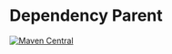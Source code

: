 # Dependency Parent
[![Maven Central](https://maven-badges.herokuapp.com/maven-central/com.github.XDean/dependency-parent/badge.svg)](https://maven-badges.herokuapp.com/maven-central/com.github.XDean/dependency-parent)

